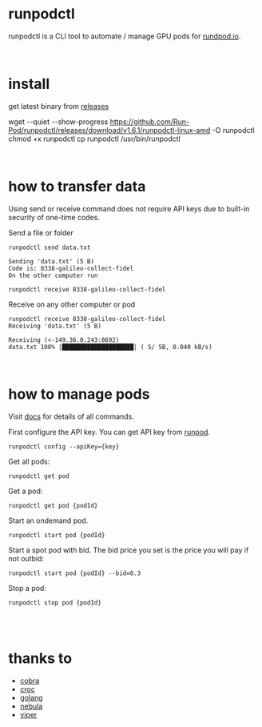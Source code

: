 # runpodctl
runpodctl is a CLI tool to automate / manage GPU pods for [rundpod.io](https://runpod.io).

<br />

# install
get latest binary from [releases](https://github.com/Run-Pod/runpodctl/releases)

wget --quiet --show-progress https://github.com/Run-Pod/runpodctl/releases/download/v1.6.1/runpodctl-linux-amd -O runpodctl
chmod +x runpodctl
cp runpodctl /usr/bin/runpodctl

<br />

# how to transfer data
Using send or receive command does not require API keys due to built-in security of one-time codes.

Send a file or folder
```
runpodctl send data.txt

Sending 'data.txt' (5 B)
Code is: 8338-galileo-collect-fidel
On the other computer run

runpodctl receive 8338-galileo-collect-fidel
```

Receive on any other computer or pod
```
runpodctl receive 8338-galileo-collect-fidel
Receiving 'data.txt' (5 B)

Receiving (<-149.36.0.243:8692)
data.txt 100% |████████████████████| ( 5/ 5B, 0.040 kB/s)
```

<br />

# how to manage pods
Visit [docs](doc/runpodctl.md) for details of all commands.

First configure the API key. You can get API key from [runpod](https://runpod.io/client/settings).
```
runpodctl config --apiKey={key}
```
Get all pods:
```
runpodctl get pod
```
Get a pod:
```
runpodctl get pod {podId}
```
Start an ondemand pod.
```
runpodctl start pod {podId}
```
Start a spot pod with bid. The bid price you set is the price you will pay if not outbid:
```
runpodctl start pod {podId} --bid=0.3
```
Stop a pod:
```
runpodctl stop pod {podId}
```

<br />
<br />

# thanks to
- [cobra](https://github.com/spf13/cobra)
- [croc](https://github.com/schollz/croc)
- [golang](https://go.dev/)
- [nebula](https://github.com/slackhq/nebula)
- [viper](https://github.com/spf13/viper)
